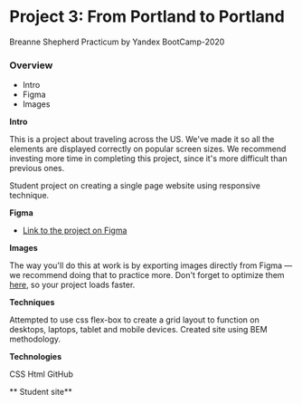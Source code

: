 # Project 3: From Portland to Portland

Breanne Shepherd
Practicum by Yandex BootCamp-2020


### Overview
* Intro
* Figma
* Images

**Intro**

This is a project about traveling across the US. We've made it so all the elements are displayed correctly on popular screen sizes. We recommend investing more time in completing this project, since it's more difficult than previous ones.

Student project on creating a single page website using responsive technique. 

**Figma**

* [Link to the project on Figma](https://www.figma.com/file/xM9rNsdK4iNcFJmDZho3Aw/Sprint-3%3A-From-Portland-to-Portland-%2F-desktop-%2B-mobile?node-id=500%3A0)

**Images**

The way you'll do this at work is by exporting images directly from Figma — we recommend doing that to practice more. Don't forget to optimize them [here](https://tinypng.com/), so your project loads faster. 

**Techniques**
 
 Attempted to use css flex-box to create a grid layout to function on desktops, laptops, tablet and mobile devices. Created site using BEM methodology.

**Technologies** 
 
 CSS
 Html 
 GitHub

** Student site**
